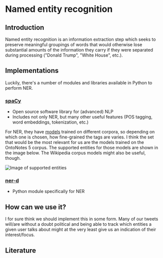 # Named entity recognition
## Introduction
Named entity recognition is an information extraction step which seeks to preserve meaningful groupings of words that would otherwise lose substantial amounts of the information they carry if they were separated during processing ("Donald Trump", "White House", etc.).

## Implementations
Luckily, there's a number of modules and libraries available in Python to perform NER.
### [spaCy](https://spacy.io/)
- Open source software library for (advanced) NLP
- Includes not only NER, but many other useful features (POS tagging, word embeddings, tokenization, etc.)

For NER, they have [models](https://spacy.io/api/annotation#named-entities) trained on different corpora, so depending on which one is chosen, how fine-grained the tags are varies. I think the set that would be the most relevant for us are the models trained on the OntoNotes 5 corpus. The supported entities for those models are shown in the image below. The Wikipedia corpus models might also be useful, though.

![Image of supported entities](https://miro.medium.com/max/1400/1*qQggIPMugLcy-ndJ8X_aAA.png)
### [ner-d](https://pypi.org/project/ner-d/)
- Python module specifically for NER
## How can we use it?
I for sure think we should implement this in some form. Many of our tweets will/are without a doubt political and being able to track which entities a given user talks about might at the very least give us an indication of their interest/focus.

## Literature
